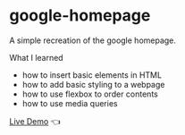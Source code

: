 # google-homepage
A simple recreation of the google homepage.

What I learned
- how to insert basic elements in HTML
- how to add basic styling to a webpage
- how to use flexbox to order contents
- how to use media queries

[Live Demo](https://chaandharaghav.github.io/google-homepage/) :point_left:
